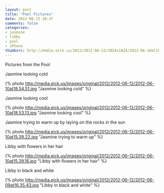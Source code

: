 ```yaml
---
layout: post
title: "Pool Pictures"
date: 2012-06-13 16:37
comments: false
categories: 
- jasmine
- libby
- pool
- iPhone
thumbsrc: http://media.eick.us/2012/2012-06-12/1024x1024/2012-06-10at18.54.51.jpg
---
```

Pictures from the Pool

Jasmine looking cold



{% photo http://media.eick.us/images/original/2012/2012-06-12/2012-06-10at18.54.51.jpg "Jasmine looking cold" %}


Jasmine looking cool



{% photo http://media.eick.us/images/original/2012/2012-06-12/2012-06-10at18.53.13.jpg "Jasmine looking cool" %}


Jasmine trying to warm up by laying on the rocks in the sun



{% photo http://media.eick.us/images/original/2012/2012-06-12/2012-06-10at15.39.22.jpg "Jasmine trying to warm up" %}


Libby with flowers in her hair



{% photo http://media.eick.us/images/original/2012/2012-06-12/2012-06-10at15.39.16.jpg "Libby with flowers in her hair" %}


Libby in black and white



{% photo http://media.eick.us/images/original/2012/2012-06-12/2012-06-09at16.35.43.jpg "Libby in black and white" %}


